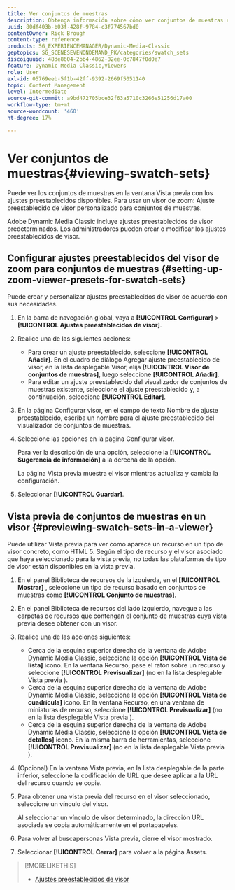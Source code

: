 ```yaml
---
title: Ver conjuntos de muestras
description: Obtenga información sobre cómo ver conjuntos de muestras en Adobe Dynamic Media Classic.
uuid: 80df403b-b03f-428f-9784-c3f774567bd0
contentOwner: Rick Brough
content-type: reference
products: SG_EXPERIENCEMANAGER/Dynamic-Media-Classic
geptopics: SG_SCENESEVENONDEMAND_PK/categories/swatch_sets
discoiquuid: 48de8604-2bb4-4862-82ee-0c7847f0d0e7
feature: Dynamic Media Classic,Viewers
role: User
exl-id: 05769eeb-5f1b-42ff-9392-2669f5051140
topic: Content Management
level: Intermediate
source-git-commit: a9bd472705bce32f63a5710c3266e51256d17a00
workflow-type: tm+mt
source-wordcount: '460'
ht-degree: 17%

---
```


# Ver conjuntos de muestras{#viewing-swatch-sets}

Puede ver los conjuntos de muestras en la ventana Vista previa con los ajustes preestablecidos disponibles. Para usar un visor de zoom: Ajuste preestablecido de visor personalizado para conjuntos de muestras.

Adobe Dynamic Media Classic incluye ajustes preestablecidos de visor predeterminados. Los administradores pueden crear o modificar los ajustes preestablecidos de visor.

## Configurar ajustes preestablecidos del visor de zoom para conjuntos de muestras {#setting-up-zoom-viewer-presets-for-swatch-sets}

Puede crear y personalizar ajustes preestablecidos de visor de acuerdo con sus necesidades.

1. En la barra de navegación global, vaya a **[!UICONTROL Configurar]** > **[!UICONTROL Ajustes preestablecidos de visor]**.
1. Realice una de las siguientes acciones:

   * Para crear un ajuste preestablecido, seleccione **[!UICONTROL Añadir]**. En el cuadro de diálogo Agregar ajuste preestablecido de visor, en la lista desplegable Visor, elija **[!UICONTROL Visor de conjuntos de muestras]**, luego seleccione **[!UICONTROL Añadir]**.
   * Para editar un ajuste preestablecido del visualizador de conjuntos de muestras existente, seleccione el ajuste preestablecido y, a continuación, seleccione **[!UICONTROL Editar]**.

1. En la página Configurar visor, en el campo de texto Nombre de ajuste preestablecido, escriba un nombre para el ajuste preestablecido del visualizador de conjuntos de muestras.
1. Seleccione las opciones en la página Configurar visor.

   Para ver la descripción de una opción, seleccione la **[!UICONTROL Sugerencia de información]** a la derecha de la opción.

   La página Vista previa muestra el visor mientras actualiza y cambia la configuración.

1. Seleccionar **[!UICONTROL Guardar]**.

## Vista previa de conjuntos de muestras en un visor {#previewing-swatch-sets-in-a-viewer}

Puede utilizar Vista previa para ver cómo aparece un recurso en un tipo de visor concreto, como HTML 5. Según el tipo de recurso y el visor asociado que haya seleccionado para la vista previa, no todas las plataformas de tipo de visor están disponibles en la vista previa.

1. En el panel Biblioteca de recursos de la izquierda, en el **[!UICONTROL Mostrar]** , seleccione un tipo de recurso basado en conjuntos de muestras como **[!UICONTROL Conjunto de muestras]**.
1. En el panel Biblioteca de recursos del lado izquierdo, navegue a las carpetas de recursos que contengan el conjunto de muestras cuya vista previa desee obtener con un visor.
1. Realice una de las acciones siguientes:

   * Cerca de la esquina superior derecha de la ventana de Adobe Dynamic Media Classic, seleccione la opción **[!UICONTROL Vista de lista]** icono. En la ventana Recurso, pase el ratón sobre un recurso y seleccione **[!UICONTROL Previsualizar]** (no en la lista desplegable Vista previa ).
   * Cerca de la esquina superior derecha de la ventana de Adobe Dynamic Media Classic, seleccione la opción **[!UICONTROL Vista de cuadrícula]** icono. En la ventana Recurso, en una ventana de miniaturas de recurso, seleccione **[!UICONTROL Previsualizar]** (no en la lista desplegable Vista previa ).
   * Cerca de la esquina superior derecha de la ventana de Adobe Dynamic Media Classic, seleccione la opción **[!UICONTROL Vista de detalles]** icono. En la misma barra de herramientas, seleccione **[!UICONTROL Previsualizar]** (no en la lista desplegable Vista previa ).

1. (Opcional) En la ventana Vista previa, en la lista desplegable de la parte inferior, seleccione la codificación de URL que desee aplicar a la URL del recurso cuando se copie.
1. Para obtener una vista previa del recurso en el visor seleccionado, seleccione un vínculo del visor.

   Al seleccionar un vínculo de visor determinado, la dirección URL asociada se copia automáticamente en el portapapeles.

1. Para volver al buscapersonas Vista previa, cierre el visor mostrado.
1. Seleccionar **[!UICONTROL Cerrar]** para volver a la página Assets.

>[!MORELIKETHIS]
>
>* [Ajustes preestablecidos de visor](application-setup.md#viewer_presets)
